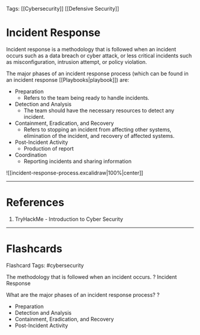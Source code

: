 Tags: [[Cybersecurity]] [[Defensive Security]]
# Incident Response

Incident response is a methodology that is followed when an incident occurs such as a data breach or cyber attack, or less critical incidents such as misconfiguration, intrusion attempt, or policy violation.

The major phases of an incident response process (which can be found in an incident response [[Playbooks|playbook]]) are:

- Preparation
	- Refers to the team being ready to handle incidents.
- Detection and Analysis
	- The team should have the necessary resources to detect any incident.
- Containment, Eradication, and Recovery
	- Refers to stopping an incident from affecting other systems, elimination of the incident, and recovery of affected systems.
- Post-Incident Activity
	- Production of report
- Coordination
	- Reporting incidents and sharing information

![[incident-response-process.excalidraw|100%|center]]

---
# References

1. TryHackMe - Introduction to Cyber Security

---
# Flashcards

Flashcard Tags: #cybersecurity 

The methodology that is followed when an incident occurs.
?
Incident Response
<!--SR:!2024-05-03,4,270-->

What are the major phases of an incident response process?
?
- Preparation
- Detection and Analysis
- Containment, Eradication, and Recovery
- Post-Incident Activity
<!--SR:!2024-05-01,1,210-->
